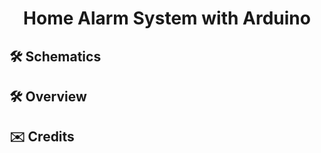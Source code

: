 <h1 align="center"> Home Alarm System with Arduino </h2>

## :hammer_and_wrench: Schematics

## :hammer_and_wrench: Overview

## :envelope: Credits
